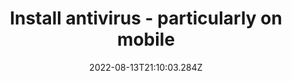 ---
title: Install antivirus - particularly on mobile
date: "2022-08-13T21:10:03.284Z"
description: "Not every mobile device, in particular older ones, comes with a sufficient antivirus. Check your device’s standard protection, and perhaps consider installing a separate antivirus for an extra layer of protection. There are many free options available in the App/Play store. Install one of these now and have a look at what features it includes."
position: 14
section: "Phone"
---